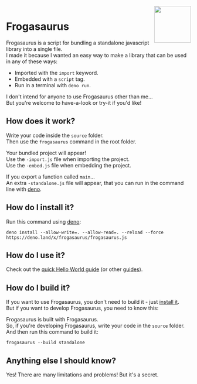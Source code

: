 <img align="right" height="100" src="http://todepond.com/IMG/Frogasaurus@0.25x.png">

# Frogasaurus

Frogasaurus is a script for bundling a standalone javascript library into a single file.<br>
I made it because I wanted an easy way to make a library that can be used in any of these ways:

-   Imported with the `import` keyword.
-   Embedded with a `script` tag.
-   Run in a terminal with `deno run`.

I don't intend for anyone to use Frogasaurus other than me...<br>
But you're welcome to have-a-look or try-it if you'd like!

## How does it work?

Write your code inside the `source` folder.<br>
Then use the `frogasaurus` command in the root folder.

Your bundled project will appear!<br>
Use the `-import.js` file when importing the project.<br>
Use the `-embed.js` file when embedding the project.

If you export a function called `main`...<br>
An extra `-standalone.js` file will appear, that you can run in the command line with [deno](https://deno.land).<br>

## How do I install it?

Run this command using [deno](https://deno.land/):

```
deno install --allow-write=. --allow-read=. --reload --force https://deno.land/x/frogasaurus/frogasaurus.js
```

## How do I use it?

Check out the [quick Hello World guide](documentation/hello-world-short.md) (or other [guides](documentation/README.md)).

## How do I build it?

If you want to use Frogasaurus, you don't need to build it - just [install it](#how-do-i-install-it).<br>
But if you want to develop Frogasaurus, you need to know this:

Frogasaurus is built with Frogasaurus.<br>
So, if you're developing Frogasaurus, write your code in the `source` folder.<br>
And then run this command to build it:

```
frogasaurus --build standalone
```

## Anything else I should know?

Yes! There are many limitations and problems! But it's a secret.
